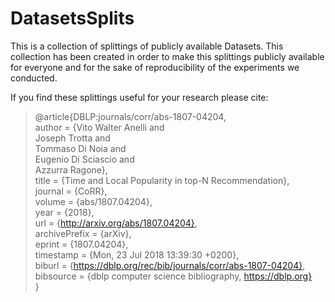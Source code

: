 # DatasetsSplits
This is a collection of splittings of publicly available Datasets. 
This collection has been created in order to make this splittings publicly available for everyone and for the sake of reproducibility of the experiments we conducted.

If you find these splittings useful for your research please cite:

> @article{DBLP:journals/corr/abs-1807-04204,   
>   author    = {Vito Walter Anelli and   
>                Joseph Trotta and   
>                Tommaso Di Noia and   
>                Eugenio Di Sciascio and   
>                Azzurra Ragone},   
>   title     = {Time and Local Popularity in top-N Recommendation},   
>   journal   = {CoRR},   
>   volume    = {abs/1807.04204},   
>   year      = {2018},   
>   url       = {http://arxiv.org/abs/1807.04204},   
>   archivePrefix = {arXiv},   
>   eprint    = {1807.04204},   
>   timestamp = {Mon, 23 Jul 2018 13:39:30 +0200},   
>   biburl    = {https://dblp.org/rec/bib/journals/corr/abs-1807-04204},   
>   bibsource = {dblp computer science bibliography, https://dblp.org}   
> }   
